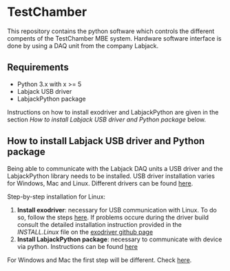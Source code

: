 # TestChamber
This repository contains the python software which controls the different compents of the TestChamber MBE system. Hardware software interface is done by using a DAQ unit from the company Labjack. 



## Requirements
* Python 3.x with x >= 5
* Labjack USB driver
* LabjackPython package

Instructions on how to install exodriver and LabjackPython are given in the section *How to install Labjack USB driver and Python package* below.


## How to install Labjack USB driver and Python package

Being able to communicate with the Labjack DAQ units a USB driver and the LabjackPython library needs to be installed. USB driver installation varies for Windows, Mac and Linux. Different drivers can be found [here](https://labjack.com/support/software/installers/ud).

Step-by-step installation for Linux:
1. **Install exodriver**: necessary for USB communication with Linux. To do so, follow the steps [here](https://labjack.com/support/software/installers/exodriver).
If problems occure during the driver build consult the detailed installation instruction provided in the *INSTALL.Linux* file on the [exodriver github page](https://github.com/labjack/exodriver/blob/master/INSTALL.Linux)
2. **Install LabjackPython package**: necessary to communicate with device via python. Instructions can be found [here](https://labjack.com/support/software/examples/ud/labjackpython)

For Windows and Mac the first step will be different. Check [here](https://labjack.com/support/software/installers/ud).


